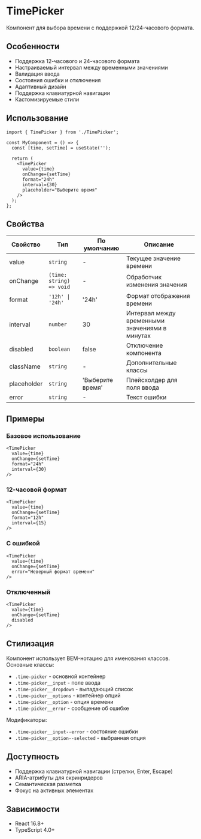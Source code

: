 # TimePicker

Компонент для выбора времени с поддержкой 12/24-часового формата.

## Особенности

- Поддержка 12-часового и 24-часового формата
- Настраиваемый интервал между временными значениями
- Валидация ввода
- Состояния ошибки и отключения
- Адаптивный дизайн
- Поддержка клавиатурной навигации
- Кастомизируемые стили

## Использование

```tsx
import { TimePicker } from './TimePicker';

const MyComponent = () => {
  const [time, setTime] = useState('');

  return (
    <TimePicker
      value={time}
      onChange={setTime}
      format="24h"
      interval={30}
      placeholder="Выберите время"
    />
  );
};
```

## Свойства

| Свойство | Тип | По умолчанию | Описание |
|----------|-----|--------------|-----------|
| value | `string` | - | Текущее значение времени |
| onChange | `(time: string) => void` | - | Обработчик изменения значения |
| format | `'12h' \| '24h'` | '24h' | Формат отображения времени |
| interval | `number` | 30 | Интервал между временными значениями в минутах |
| disabled | `boolean` | false | Отключение компонента |
| className | `string` | - | Дополнительные классы |
| placeholder | `string` | 'Выберите время' | Плейсхолдер для поля ввода |
| error | `string` | - | Текст ошибки |

## Примеры

### Базовое использование

```tsx
<TimePicker
  value={time}
  onChange={setTime}
  format="24h"
  interval={30}
/>
```

### 12-часовой формат

```tsx
<TimePicker
  value={time}
  onChange={setTime}
  format="12h"
  interval={15}
/>
```

### С ошибкой

```tsx
<TimePicker
  value={time}
  onChange={setTime}
  error="Неверный формат времени"
/>
```

### Отключенный

```tsx
<TimePicker
  value={time}
  onChange={setTime}
  disabled
/>
```

## Стилизация

Компонент использует BEM-нотацию для именования классов. Основные классы:

- `.time-picker` - основной контейнер
- `.time-picker__input` - поле ввода
- `.time-picker__dropdown` - выпадающий список
- `.time-picker__options` - контейнер опций
- `.time-picker__option` - опция времени
- `.time-picker__error` - сообщение об ошибке

Модификаторы:
- `.time-picker__input--error` - состояние ошибки
- `.time-picker__option--selected` - выбранная опция

## Доступность

- Поддержка клавиатурной навигации (стрелки, Enter, Escape)
- ARIA-атрибуты для скринридеров
- Семантическая разметка
- Фокус на активных элементах

## Зависимости

- React 16.8+
- TypeScript 4.0+ 